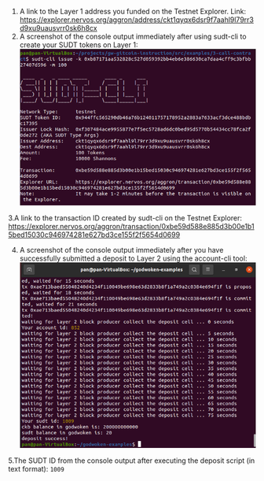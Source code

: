 1. A link to the Layer 1 address you funded on the Testnet Explorer.
Link: https://explorer.nervos.org/aggron/address/ckt1qyqx6dsr9f7aahl9l79rr3d9xu9uausvrr0sk6h8cx
2. A screenshot of the console output immediately after using sudt-cli to create your SUDT tokens on Layer 1:
![Console](https://github.com/Pfed-prog/gitcoin_nervos/blob/main/task4/sudttokens.png)

3.A link to the transaction ID created by sudt-cli on the Testnet Explorer:
https://explorer.nervos.org/aggron/transaction/0xbe59d588e885d3b00e1b15bed15030c946974281e627bd3ce155f2f5654d0699

4. A screenshot of the console output immediately after you have successfully submitted a deposit to Layer 2 using the account-cli tool:
![Console](https://github.com/Pfed-prog/gitcoin_nervos/blob/main/task4/sucessfulllayer2.png)

5.The SUDT ID from the console output after executing the deposit script (in text format):
```1009```

